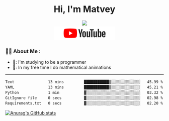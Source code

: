 <h1 align="center">Hi, I'm Matvey</h1>

<div id="header" align="center">
  <img src="https://media.giphy.com/media/M9gbBd9nbDrOTu1Mqx/giphy.gif" width="100"/>
</div>

<div align="center" id="badges">
  <a href="https://www.youtube.com/@matveymerzlikin">
    <img src="/assets/youtube.png" width="192px" alt="Youtube Badge"/>
  </a>
</div>

### :man_technologist: About Me :

- 📘: I'm studying to be a programmer
- 🌳: In my free time I do mathematical animations
---
<!--START_SECTION:waka-->

```txt
Text               13 mins         ███████████▒░░░░░░░░░░░░░   45.99 %
YAML               13 mins         ███████████▒░░░░░░░░░░░░░   45.21 %
Python             1 min           ▓░░░░░░░░░░░░░░░░░░░░░░░░   03.32 %
GitIgnore file     0 secs          ▓░░░░░░░░░░░░░░░░░░░░░░░░   02.98 %
Requirements.txt   0 secs          ▓░░░░░░░░░░░░░░░░░░░░░░░░   02.20 %
```

<!--END_SECTION:waka-->

[![Anurag's GitHub stats](https://github-readme-stats.vercel.app/api?username=Merzlikin-Matvey&theme=vision-friendly-dark)](https://github.com/anuraghazra/github-readme-stats)


